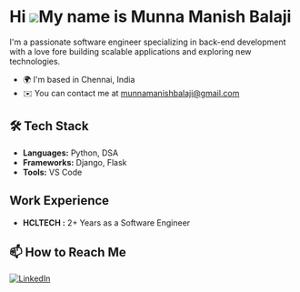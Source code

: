 Hi ![](https://user-images.githubusercontent.com/18350557/176309783-0785949b-9127-417c-8b55-ab5a4333674e.gif)My name is Munna Manish Balaji
===================================================================================================================================

I'm a passionate software engineer specializing in back-end development with a love fore building scalable applications and exploring new technologies.
* 🌍  I'm based in Chennai, India
* ✉️  You can contact me at [munnamanishbalaji@gmail.com](mailto:munnamanishbalaji@gmail.com)
 
## 🛠️ Tech Stack
- **Languages:** Python, DSA
- **Frameworks:** Django, Flask
- **Tools:** VS Code

##  Work Experience
- **HCLTECH :**  2+ Years as a Software Engineer


## 📫 How to Reach Me
[![LinkedIn](https://img.shields.io/badge/LinkedIn-blue?style=flat&logo=linkedin&logoColor=white)](https://www.linkedin.com/in/munna-manish-balaji-5221461b2/)




<!---
ManishBalaji07/ManishBalaji07 is a ✨ special ✨ repository because its `README.md` (this file) appears on your GitHub profile.
You can click the Preview link to take a look at your changes.
--->
